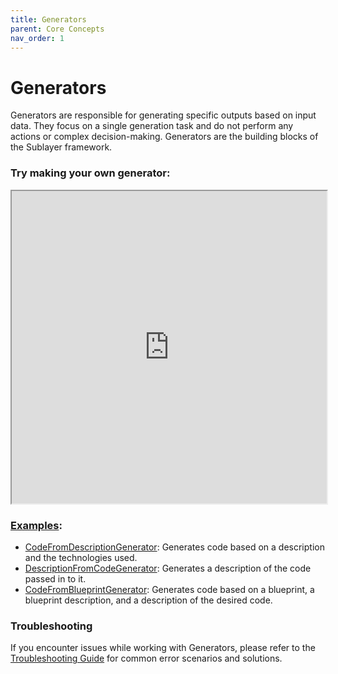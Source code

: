```yaml
---
title: Generators
parent: Core Concepts
nav_order: 1
---
```

# Generators

Generators are responsible for generating specific outputs based on input data. They focus on a single generation task and do not perform any actions or complex decision-making. Generators are the building blocks of the Sublayer framework.

### Try making your own generator:

<iframe src="https://blueprints.sublayer.com/interactive-code-generator/sublayer-generators?example=true" width="100%" height="500px"></iframe>

### [Examples](https://github.com/sublayerapp/sublayer/tree/main/examples):

* [CodeFromDescriptionGenerator](https://github.com/sublayerapp/sublayer/blob/main/examples/code\_from\_description\_generator.rb): Generates code based on a description and the technologies used.
* [DescriptionFromCodeGenerator](https://github.com/sublayerapp/sublayer/blob/main/examples/description\_from\_code\_generator.rb): Generates a description of the code passed in to it.
* [CodeFromBlueprintGenerator](https://github.com/sublayerapp/sublayer/blob/main/examples/code\_from\_blueprint\_generator.rb): Generates code based on a blueprint, a blueprint description, and a description of the desired code.

### Troubleshooting

If you encounter issues while working with Generators, please refer to the [Troubleshooting Guide](../troubleshooting.md) for common error scenarios and solutions.
